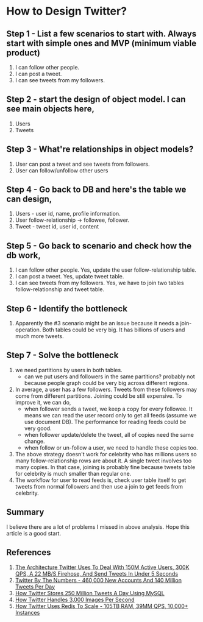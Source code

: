 # How to Design Twitter?

## Step 1 - List a few scenarios to start with. Always start with simple ones and MVP (minimum viable product)

1. I can follow other people.
2. I can post a tweet.
3. I can see tweets from my followers.

## Step 2 - start the design of object model. I can see main objects here,

1. Users
2. Tweets

## Step 3 - What're relationships in object models?

1. User can post a tweet and see tweets from followers.
2. User can follow/unfollow other users

## Step 4 - Go back to DB and here's the table we can design,

1. Users - user id, name, profile information.
2. User follow-relationship -> followee, follower.
3. Tweet - tweet id, user id, content

## Step 5 - Go back to scenario and check how the db work,

1. I can follow other people. Yes, update the user follow-relationship table.
2. I can post a tweet.  Yes, update tweet table.
3. I can see tweets from my followers. Yes, we have to join two tables follow-relationship and tweet table.

## Step 6 - Identify the bottleneck

1. Apparently the #3 scenario might be an issue because it needs a join-operation. Both tables could be very big. It has billions of users and much more tweets. 

## Step 7 - Solve the bottleneck

1. we need partitions by users in both tables.
	* can we put users and followers in the same partitions? probably not because people graph could be very big across different regions.
2. In average, a user has a few followers. Tweets from these followers may come from different partitions. Joining could be still expensive. To improve it, we can do,
	* when follower sends a tweet, we keep a copy for every followee. It means we can read the user record only to get all feeds (assume we use document DB). The performance for reading feeds could be very good.
	* when follower update/delete the tweet, all of copies need the same change.
	* when follow or un-follow a user, we need to handle these copies too.
3. The above strategy doesn't work for celebrity who has millions users so many follow-relationship rows are about it. A single tweet involves too many copies. In that case, joining is probably fine because tweets table for celebrity is much smaller than regular one. 
4. The workflow for user to read feeds is, check user table itself to get tweets from normal followers and then use a join to get feeds from celebrity.

## Summary
I believe there are a lot of problems I missed in above analysis. Hope this article is a good start. 

## References
1. [The Architecture Twitter Uses To Deal With 150M Active Users, 300K QPS, A 22 MB/S Firehose, And Send Tweets In Under 5 Seconds](http://highscalability.com/blog/2013/7/8/the-architecture-twitter-uses-to-deal-with-150m-active-users.html)
2. [Twitter By The Numbers - 460,000 New Accounts And 140 Million Tweets Per Day](http://highscalability.com/blog/2011/3/14/twitter-by-the-numbers-460000-new-accounts-and-140-million-t.html)
3. [How Twitter Stores 250 Million Tweets A Day Using MySQL](http://highscalability.com/blog/2011/12/19/how-twitter-stores-250-million-tweets-a-day-using-mysql.html)
4. [How Twitter Handles 3,000 Images Per Second](http://highscalability.com/blog/2016/4/20/how-twitter-handles-3000-images-per-second.html)
5. [How Twitter Uses Redis To Scale - 105TB RAM, 39MM QPS, 10,000+ Instances](http://highscalability.com/blog/2014/9/8/how-twitter-uses-redis-to-scale-105tb-ram-39mm-qps-10000-ins.html)
